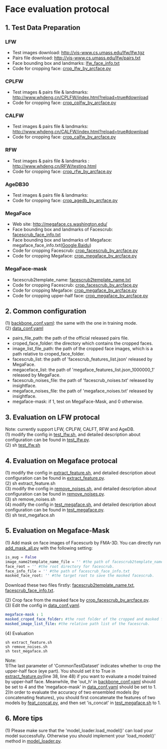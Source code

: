 # Face evaluation protocal
## 1. Test Data Preparation
### LFW  
* Test images download: http://vis-www.cs.umass.edu/lfw/lfw.tgz
* Pairs file download: http://vis-www.cs.umass.edu/lfw/pairs.txt
* Face bounding box and landmarks: [lfw_face_info.txt](../data/files/lfw_face_info.txt)  
* Code for cropping face: [crop_lfw_by_arcface.py](lfw/face_cropper/crop_lfw_by_arcface.py)
### CPLFW  
* Test images & pairs file & landmarks: http://www.whdeng.cn/CPLFW/index.html?reload=true#download  
* Code for cropping face: [crop_cplfw_by_arcface.py](lfw/face_cropper/crop_cplfw_by_arcface.py)
### CALFW  
* Test images & pairs file & landmarks: http://www.whdeng.cn/CALFW/index.html?reload=true#download
* Code for cropping face: [crop_calfw_by_arcface.py](lfw/face_cropper/crop_calfw_by_arcface.py)
### RFW  
* Test images & pairs file & landmarks : http://www.whdeng.cn/RFW/testing.html
* Code for cropping face: [crop_rfw_by_arcface.py](lfw/face_cropper/crop_rfw_by_arcface.py)  
### AgeDB30
* Test images & pairs file & landmarks:
* Code for cropping face: [crop_agedb_by_arcface.py](lfw/face_cropper/crop_agedb_by_arcface.py)  
### MegaFace
* Web site: http://megaface.cs.washington.edu/
* Face bounding box and landmarks of Facescrub: [facescrub_face_info.txt](../data/files/facescrub_face_info.txt)
* Face bounding box and landmarks of Megaface: megaface_face_info.txt([Google](https://drive.google.com/file/d/1EubsMbKxaRbBCS4i9EgojGvteyhUCKjS/view?usp=sharing),[Baidu]())
* Code for cropping Facescrub: [crop_facescrub_by_arcface.py](megaface/face_cropper/crop_facescrub_by_arcface.py)  
* Code for cropping Megaface: [crop_megaface_by_arcface.py](megaface/face_cropper/crop_megaface_by_arcface.py)  
### MegaFace-mask
* facescrub2template_name: [facescrub2template_name.txt](../data/files/facescrub2template_name.txt)
* Code for cropping Facescrub: [crop_facescrub_by_arcface.py](megaface/face_cropper/crop_facescrub_by_arcface.py)  
* Code for cropping Megaface: [crop_megaface_by_arcface.py](megaface/face_cropper/crop_megaface_by_arcface.py)  
* Code for cropping upper-half face: [crop_megaface_by_arcface.py](megaface/face_cropper/crop_eye.py)  

## 2. Common configuration  
(1) [backbone_conf.yaml](backbone_conf.yaml): the same with the one in training mode.  
(2) [data_conf.yaml](data_conf.yaml)
* pairs_file_path: the path of the official released pairs file.  
* croped_face_folder: the directory which contains the  cropped faces.  
* image_list_file_path: the path of the cropped face images, which is a path relative to croped_face_folder.  
* facescrub_list: the path of 'facescrub_features_list.json' released by MegaFace.  
* megaceface_list: the path of 'megaface_features_list.json_1000000_1' released by MegaFace.  
* facescrub_noises_file: the path of 'facescrub_noises.txt' released by insightface.  
* megaface_noises_file: the path of 'megaface_noises.txt' released by insightface.  
* megaface-mask: if 1, test on MegaFace-Mask, and 0 otherwise.

## 3. Evaluation on LFW protocal  
Note: currently support LFW, CPLFW, CALFT, RFW and AgeDB.  
(1) modify the config in [test_lfw.sh](test_lfw.sh), and detailed description about configuration can be found in [test_lfw.py](test_lfw.py).  
(2) sh [test_lfw.sh](test_lfw.sh)  

## 4. Evaluation on Megaface protocal
(1) modify the config in [extract_feature.sh](extract_feature.sh), and detailed description about configuration can be found in [extract_feature.py](extract_feature.py).  
(2) sh extract_feature.sh  
(3) modify the config in [remove_noises.sh](remove_noises.sh), and detailed description about configuration can be found in [remove_noises.py](remove_noises.py).  
(3) sh remove_noises.sh  
(4) modify the config in [test_megaface.sh](test_megaface.sh), and detailed description about configuration can be found in [test_megaface.py](test_megaface.py).  
(5) sh test_megaface.sh  

## 5. Evaluation on Megaface-Mask
(1) Add mask on face images of Facescurb by FMA-3D. You can directly run [add_mask_all.py](../addition_module/face_mask_adding/FMA-3D/) with the following setting:  
```python
is_aug = False  
image_name2template_name_file = '' #the path of facescrub2template_name.txt  
face_root = '' #the root directory for facescrub.  
face_info_file = '' #the path of facescrub_face_info.txt  
masked_face_root: '' #the target root to save the masked facescrub.
```
Download these two files firstly: [facescrub2template_name.txt](../data/files/facescrub2template_name.txt), [facescrub_face_info.txt](../data/files/facescrub_face_info.txt). 

(2) Crop face from the masked face by [crop_facescrub_by_arcface.py](megaface/face_cropper/crop_facescrub_by_arcface.py).  
(3) Edit the config in [data_conf.yaml](data_conf.yaml).  
```yaml
megaface-mask : 1
masked_croped_face_folder: #the root folder of the cropped and masked facescrub.
masked_image_list_file: #the relative path list of the facescrub.
```
(4) Evaluation  
```shell
sh extract_feature.sh
sh remove_noises.sh
sh test_megaface.sh
```
Note:  
1)The last parameter of 'CommonTestDataset' indicates whether to crop the upper-half face (eye part). You should set it to True in [extract_feature.py](extract_feature.py)(line 38, line 48) if you want to evaluate a model trained by upper-half face. Meanwhile, the 'out_h' in [backbone_conf.yaml](backbone_conf.yaml) should be set to 4 and the 'megaface-mask' in [data_conf.yaml](data_conf.yaml) should be set to 1.  
2)In order to evaluate the accuracy of two ensembled models (by concatenating features), you should first concatenate the features of two models by [feat_concat.py](utils/feat_concat.py), and then set 'is_concat' in [test_megaface.sh](test_megaface.sh) to 1.  

## 6. More tips
(1) Please make sure that the 'model_loader.load_model()' can load your model successfully. Otherwise you should implement your 'load_model()' method in [model_loader.py](utils/model_loader.py).  

